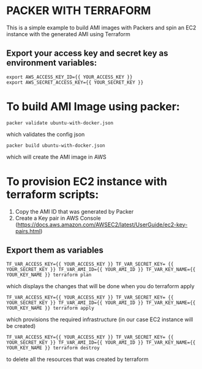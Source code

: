 # PACKER WITH TERRAFORM

This is a simple example to build AMI images with Packers and spin an EC2 instance with the generated AMI using Terraform

## Export your access key and secret key as environment variables:

```
export AWS_ACCESS_KEY_ID={{ YOUR_ACCESS_KEY }}
export AWS_SECRET_ACCESS_KEY={{ YOUR_SECRET_KEY }}
```

# To build AMI Image using packer:

```
packer validate ubuntu-with-docker.json
```
 which validates the config json

 ```
 packer build ubuntu-with-docker.json
 ```

 which will create the AMI image in AWS


 # To provision EC2 instance with terraform scripts:

 1. Copy the AMI ID that was generated by Packer
 2. Create a Key pair in AWS Console (https://docs.aws.amazon.com/AWSEC2/latest/UserGuide/ec2-key-pairs.html)

## Export them as variables

 ```
 TF_VAR_ACCESS_KEY={{ YOUR_ACCESS_KEY }} TF_VAR_SECRET_KEY= {{ YOUR_SECRET_KEY }} TF_VAR_AMI_ID={{ YOUR_AMI_ID }} TF_VAR_KEY_NAME={{ YOUR_KEY_NAME }} terraform plan
 ```

 which displays the changes that will be done when you do terraform apply

  ```
 TF_VAR_ACCESS_KEY={{ YOUR_ACCESS_KEY }} TF_VAR_SECRET_KEY= {{ YOUR_SECRET_KEY }} TF_VAR_AMI_ID={{ YOUR_AMI_ID }} TF_VAR_KEY_NAME={{ YOUR_KEY_NAME }} terraform apply
 ```

which provisions the required infrastructure (in our case EC2 instance will be created)


  ```
 TF_VAR_ACCESS_KEY={{ YOUR_ACCESS_KEY }} TF_VAR_SECRET_KEY= {{ YOUR_SECRET_KEY }} TF_VAR_AMI_ID={{ YOUR_AMI_ID }} TF_VAR_KEY_NAME={{ YOUR_KEY_NAME }} terraform destroy
 ```

to delete all the resources that was created by terraform